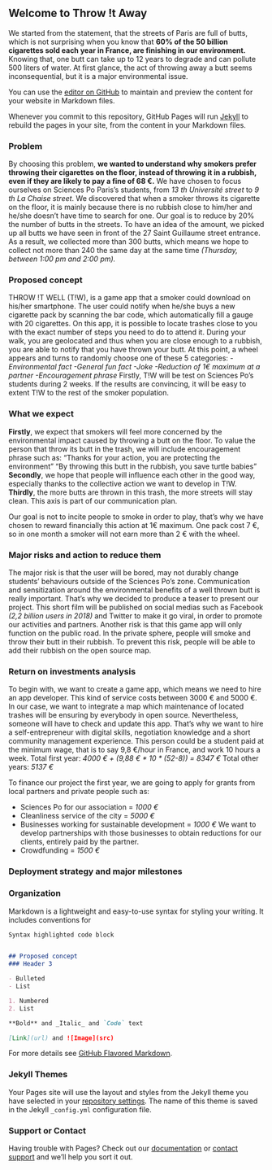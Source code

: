 ## Welcome to Throw !t Away

We started from the statement, that the streets of Paris are full of butts, which is not surprising when you know that **60% of the 50 billion cigarettes sold each year in France, are finishing in our environment.** Knowing that, one butt can take up to 12 years to degrade and can pollute 500 liters of water. At first glance, the act of throwing away a butt seems inconsequential, but it is a major environmental issue. 

You can use the [editor on GitHub](https://github.com/Throwi/Tiw.github.io/edit/master/README.md) to maintain and preview the content for your website in Markdown files.

Whenever you commit to this repository, GitHub Pages will run [Jekyll](https://jekyllrb.com/) to rebuild the pages in your site, from the content in your Markdown files.

### Problem

By choosing this problem, **we wanted to understand why smokers
prefer throwing their cigarettes on the floor, instead of throwing it in a
rubbish, even if they are likely to pay a fine of 68 €.**
We have chosen to focus ourselves on Sciences Po Paris’s students,
from _13 th Université street_ to _9 th La Chaise street_. We discovered that
when a smoker throws its cigarette on the floor, it is mainly because
there is no rubbish close to him/her and he/she doesn’t have time to
search for one. Our goal is to reduce by 20% the number of butts in the
streets. To have an idea of the amount, we picked up all butts we have
seen in front of the 27 Saint Guillaume street entrance. As a result, we
collected more than 300 butts, which means we hope to collect not
more than 240 the same day at the same time _(Thursday, between 1:00
pm and 2:00 pm)._
### Proposed concept 

THROW !T WELL (T!W), is a game app that a smoker could download on
his/her smartphone. The user could notify when he/she buys a new
cigarette pack by scanning the bar code, which automatically fill a gauge
with 20 cigarettes.
On this app, it is possible to locate trashes close to you with the exact
number of steps you need to do to attend it. During your walk, you are
geolocated and thus when you are close enough to a rubbish, you are
able to notify that you have thrown your butt.
At this point, a wheel appears and turns to randomly choose one of
these 5 categories:
_-Environmental fact
-General fun fact
-Joke
-Reduction of 1€ maximum at a partner
-Encouragement phrase_
Firstly, T!W will be test on Sciences Po’s students during 2 weeks. If the
results are convincing, it will be easy to extent T!W to the rest of the
smoker population.

### What we expect 

**Firstly**, we expect that smokers will feel more concerned by the
environmental impact caused by throwing a butt on the floor. To value
the person that throw its butt in the trash, we will include
encouragement phrase such as:
“Thanks for your action, you are protecting the environment”
“By throwing this butt in the rubbish, you save turtle babies”
**Secondly**, we hope that people will influence each other in the good
way, especially thanks to the collective action we want to develop in
T!W.
**Thirdly**, the more butts are thrown in this trash, the more streets will
stay clean. This axis is part of our communication plan.

Our goal is not to incite people to smoke in order to play, that’s why we
have chosen to reward financially this action at 1€ maximum. One pack
cost 7 €, so in one month a smoker will not earn more than 2 € with the
wheel.

### Major risks and action to reduce them

The major risk is that the user will be bored, may not durably change
students’ behaviours outside of the Sciences Po’s zone. Communication
and sensitization around the environmental benefits of a well thrown
butt is really important. That’s why we decided to produce a teaser to
present our project. This short film will be published on social medias
such as Facebook _(2,2 billion users in 2018)_ and Twitter to make it go
viral, in order to promote our activities and partners.
Another risk is that this game app will only function on the public road.
In the private sphere, people will smoke and throw their butt in their
rubbish. To prevent this risk, people will be able to add their rubbish on
the open source map. 

### Return on investments analysis

To begin with, we want to create a game app, which means we need to
hire an app developer. This kind of service costs between 3000 € and
5000 €. In our case, we want to integrate a map which maintenance of
located trashes will be ensuring by everybody in open source.
Nevertheless, someone will have to check and update this app. That’s
why we want to hire a self-entrepreneur with digital skills, negotiation
knowledge and a short community management experience. This
person could be a student paid at the minimum wage, that is to say 9,8
€/hour in France, and work 10 hours a week.
Total first year: _4000 € + (9,88 € * 10 * (52-8)) = 8347 €_
Total other years: _5137 €_

To finance our project the first year, we are going to apply for grants
from local partners and private people such as:
- Sciences Po for our association = _1000 €_
- Cleanliness service of the city = _5000 €_
- Businesses working for sustainable development = _1000 €_
We want to develop partnerships with those businesses to obtain
reductions for our clients, entirely paid by the partner.
- Crowdfunding = _1500 €_

### Deployment strategy and major milestones

### Organization


Markdown is a lightweight and easy-to-use syntax for styling your writing. It includes conventions for

```markdown
Syntax highlighted code block


## Proposed concept
### Header 3

- Bulleted
- List

1. Numbered
2. List

**Bold** and _Italic_ and `Code` text

[Link](url) and ![Image](src)
```

For more details see [GitHub Flavored Markdown](https://guides.github.com/features/mastering-markdown/).

### Jekyll Themes

Your Pages site will use the layout and styles from the Jekyll theme you have selected in your [repository settings](https://github.com/Throwi/Tiw.github.io/settings). The name of this theme is saved in the Jekyll `_config.yml` configuration file.

### Support or Contact

Having trouble with Pages? Check out our [documentation](https://help.github.com/categories/github-pages-basics/) or [contact support](https://github.com/contact) and we’ll help you sort it out.
